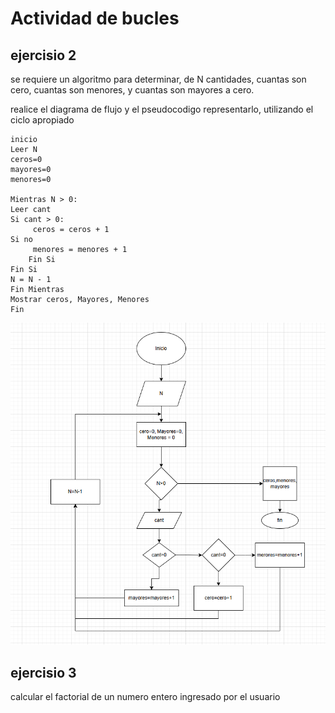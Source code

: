# Actividad de bucles 

## ejercisio 2

se requiere un algoritmo para determinar, de N cantidades, cuantas son cero, cuantas son menores, y cuantas son mayores a cero.

realice el diagrama de flujo y el pseudocodigo representarlo, utilizando el ciclo apropiado                                                                             
```                                                                      
inicio
Leer N 
ceros=0
mayores=0
menores=0

Mientras N > 0:
Leer cant
Si cant > 0:
     ceros = ceros + 1
Si no
     menores = menores + 1
    Fin Si
Fin Si
N = N - 1
Fin Mientras
Mostrar ceros, Mayores, Menores
Fin
```
![imagen](./ejerc%20N%201.png)

## ejercisio 3

calcular el factorial de un numero entero ingresado por el usuario



